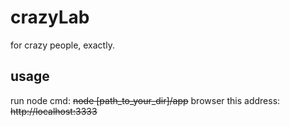 crazyLab
========

for crazy people, exactly.

usage
------
run node cmd: ~~node [path_to_your_dir]/app~~
browser this address: ~~http://localhost:3333~~

